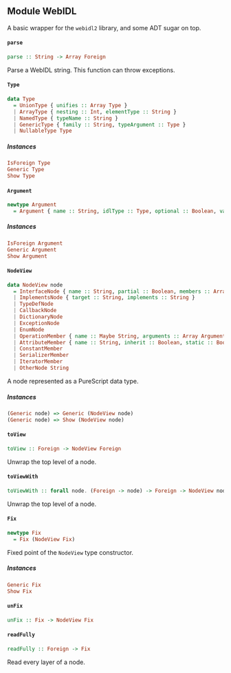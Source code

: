 ## Module WebIDL

A basic wrapper for the `webidl2` library, and some ADT sugar on top.

#### `parse`

``` purescript
parse :: String -> Array Foreign
```

Parse a WebIDL string. This function can throw exceptions.

#### `Type`

``` purescript
data Type
  = UnionType { unifies :: Array Type }
  | ArrayType { nesting :: Int, elementType :: String }
  | NamedType { typeName :: String }
  | GenericType { family :: String, typeArgument :: Type }
  | NullableType Type
```

##### Instances
``` purescript
IsForeign Type
Generic Type
Show Type
```

#### `Argument`

``` purescript
newtype Argument
  = Argument { name :: String, idlType :: Type, optional :: Boolean, variadic :: Boolean }
```

##### Instances
``` purescript
IsForeign Argument
Generic Argument
Show Argument
```

#### `NodeView`

``` purescript
data NodeView node
  = InterfaceNode { name :: String, partial :: Boolean, members :: Array node, inheritance :: Maybe String }
  | ImplementsNode { target :: String, implements :: String }
  | TypeDefNode
  | CallbackNode
  | DictionaryNode
  | ExceptionNode
  | EnumNode
  | OperationMember { name :: Maybe String, arguments :: Array Argument, getter :: Boolean, setter :: Boolean, creator :: Boolean, deleter :: Boolean, legacycaller :: Boolean, static :: Boolean, stringifier :: Boolean, idlType :: Type }
  | AttributeMember { name :: String, inherit :: Boolean, static :: Boolean, stringifier :: Boolean, readonly :: Boolean, idlType :: Type }
  | ConstantMember
  | SerializerMember
  | IteratorMember
  | OtherNode String
```

A node represented as a PureScript data type.

##### Instances
``` purescript
(Generic node) => Generic (NodeView node)
(Generic node) => Show (NodeView node)
```

#### `toView`

``` purescript
toView :: Foreign -> NodeView Foreign
```

Unwrap the top level of a node.

#### `toViewWith`

``` purescript
toViewWith :: forall node. (Foreign -> node) -> Foreign -> NodeView node
```

Unwrap the top level of a node.

#### `Fix`

``` purescript
newtype Fix
  = Fix (NodeView Fix)
```

Fixed point of the `NodeView` type constructor.

##### Instances
``` purescript
Generic Fix
Show Fix
```

#### `unFix`

``` purescript
unFix :: Fix -> NodeView Fix
```

#### `readFully`

``` purescript
readFully :: Foreign -> Fix
```

Read every layer of a node.


